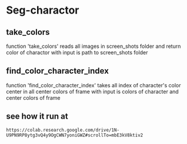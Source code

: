 # Seg-charactor

## take_colors
function 'take_colors' reads all images in screen_shots folder and return color of charactor with input is path to screen_shots folder

## find_color_character_index
function 'find_color_character_index' takes all index of character's color center in all center colors of frame with input is colors of 
character and center colors of frame

## see how it run at
``
https://colab.research.google.com/drive/1N-U9PN9RP8ytg3vQ4y9OgCWN7yoniGWZ#scrollTo=mbE3kV8ktiv2
``
